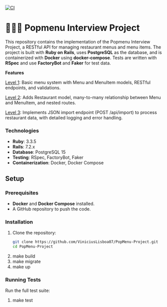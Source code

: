 [![CI](https://github.com/ViniciusLisboa07/PopMenu-Project/actions/workflows/ci.yml/badge.svg)](https://github.com/ViniciusLisboa07/PopMenu-Project/actions/workflows/ci.yml)

# 👩🏻‍🍳 Popmenu Interview Project

This repository contains the implementation of the Popmenu Interview Project, a RESTful API for managing restaurant menus and menu items. The project is built with **Ruby on Rails**, uses **PostgreSQL** as the database, and is containerized with **Docker** using **docker-compose**. Tests are written with **RSpec** and use **FactoryBot** and **Faker** for test data.

**Features**

[Level 1](https://github.com/ViniciusLisboa07/PopMenu-Project/blob/main/docs/level_1.md): Basic menu system with Menu and MenuItem models, RESTful endpoints, and validations.

[Level 2](https://github.com/ViniciusLisboa07/PopMenu-Project/blob/main/docs/level_2.md): Adds Restaurant model, many-to-many relationship between Menu and MenuItem, and nested routes.

[Level 3](https://github.com/ViniciusLisboa07/PopMenu-Project/blob/main/docs/level_3.md): Implements JSON import endpoint (POST /api/import) to process restaurant data, with detailed logging and error handling.

### Technologies
- **Ruby**: 3.3.5
- **Rails**: 7.2.x
- **Database**: PostgreSQL 15
- **Testing**: RSpec, FactoryBot, Faker
- **Containerization**: Docker, Docker Compose

## Setup

### Prerequisites
- **Docker** and **Docker Compose** installed.
- A GitHub repository to push the code.

### Installation
1. Clone the repository:
   ```bash
   git clone https://github.com/ViniciusLisboa07/PopMenu-Project.git
   cd PopMenu-Project
2. make build
3. make migrate
4. make up

### Running Tests
Run the full test suite:
1. make test
